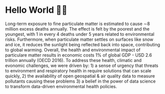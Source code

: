 # Hello World ✌🏼
Long-term exposure to fine particulate matter is estimated to cause ∼8 million excess deaths annually. The effect is felt by the poorest and the youngest, with 1 in every 4 deaths under 5 years related to environmental risks. Furthermore, when particulate matter settles on surfaces like snow and ice, it reduces the sunlight being reflected back into space, contributing to global warming. Overall, the health and environmental impact of particulare matter results in economic costs 1% of global GDP - USD 2.6 trillion annually (OECD 2016). To address these health, climatic and evonomic challenges, we were driven by: 1) a sense of urgency that threats to environment and respiratory health in require solutions that can scale quickly, 2) the availability of open geospatial & air quality data to measure pollutants causing these problems 3) a belief in the power of data science to transform data-driven environmental health policies. 
